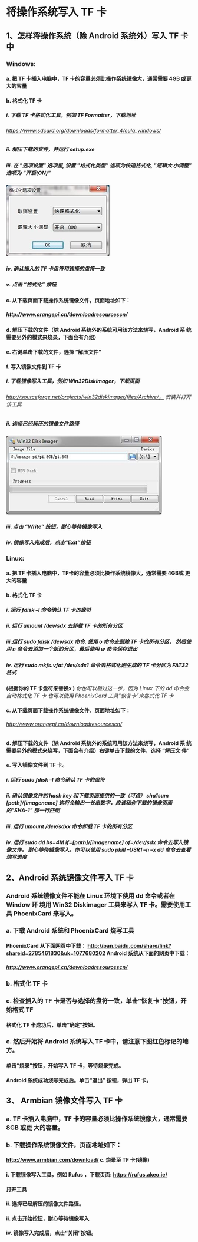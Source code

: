 # 将操作系统写入 TF 卡 #
 
## 1、怎样将操作系统（除 Android  系统外）写入 TF 卡中

### Windows:  
#### a.  把 TF  卡插入电脑中，TF 卡的容量必须比操作系统镜像大，通常需要 4GB 或更大的容量  
#### b.  格式化 TF 卡  
##### i.  下载 TF  卡格式化工具，例如 TF Formatter，下载地址  
###### https://www.sdcard.org/downloads/formatter_4/eula_windows/  
##### ii.  解压下载的文件，并运行 setup.exe  
##### iii. 在 "选项设置" 选项里, 设置 "格式化类型" 选项为快速格式化, "逻辑大 小调整"  选项为 "开启(ON)"  
![格式化选项](amWiki/images/001-01/image001.jpg)
##### iv.  确认插入的 TF 卡盘符和选择的盘符一致
##### v.  点击 “格式化” 按钮  
#### c.  从下载页面下载操作系统镜像文件，页面地址如下：
##### http://www.orangepi.cn/downloadresourcescn/  
#### d. 解压下载的文件（除 Android 系统外的系统可用该方法来烧写，Android 系 统需要另外的模式来烧录，下面会有介绍）
#### e.  右键单击下载的文件，选择 “解压文件”
#### f.  写入镜像文件到 TF 卡
##### i. 下载镜像写入工具，例如 Win32Diskimager，下载页面 
###### http://sourceforge.net/projects/win32diskimager/files/Archive/， 安装并打开该工具
##### ii. 选择已经解压的镜像文件路径
![烧写Linux](amWiki/images/001-01/image004.jpg)
##### iii.  点击 “Write” 按钮，耐心等待镜像写入
##### iv. 镜像写入完成后，点击“Exit”按钮

### Linux:
 
#### a. 把 TF 卡插入电脑中，TF卡的容量必须比操作系统镜像大，通常需要 4GB或 更大的容量
#### b.  格式化 TF  卡
##### i.  运行 fdisk –l  命令确认 TF 卡的盘符
##### ii.  运行 umount /dev/sdx  去卸载 TF 卡的所有分区
##### iii.运行 sudo fdisk /dev/sdx 命令. 使用 o 命令去删除 TF 卡的所有分区， 然后使用 n  命令去添加一个新的分区，最后使用 w  命令保存退出
##### iv.  运行 sudo mkfs.vfat /dev/sdx1  命令去格式化刚生成的 TF 卡分区为 FAT32 格式
__(根据你的 TF  卡盘符来替换x )__
_你也可以跳过这一步，因为 Linux 下的 dd 命令会自动格式化 TF 卡 也可以使用 PhoenixCard 工具”恢复卡”来格式化 TF 卡_
#### c. 从下载页面下载操作系统镜像文件，页面地址如下：
###### http://www.orangepi.cn/downloadresourcescn/
 
#### d. 解压下载的文件（除 Android 系统外的系统可用该方法来烧写，Android 系 统需要另外的模式来烧写，下面会有介绍）右键单击下载的文件，选择 “解压文 件”

#### e.  写入镜像文件到 TF 卡。
##### i. 运行 sudo fdisk –l  命令确认 TF 卡的盘符
##### ii. 确认镜像文件的 hash key 和下载页面提供的一致（可选） sha1sum [path]/[imagename] 这将会输出一长串数字，应该和你下载的镜像页面的"SHA-1" 那一行匹配
##### iii.   运行 umount /dev/sdxx 命令卸载 TF 卡的所有分区
 
##### iv.  运行 sudo dd bs=4M if=[path]/[imagename] of=/dev/sdx 命令去写入镜像文件。 耐心等待镜像写入。你可以使用 sudo pkill –USR1 –n –x dd 命令去查看烧写进度
 
## 2、Android  系统镜像文件写入 TF 卡
 
### Android 系统镜像文件不能在 Linux 环境下使用 dd 命令或者在 Window 环 境用 Win32 Diskimager  工具来写入 TF  卡。需要使用工具 PhoenixCard 来写入。
 
### a.  下载 Android  系统和 PhoenixCard 烧写工具
#### PhoenixCard 从下面网页中下载： http://pan.baidu.com/share/link?shareid=2785461830&uk=1077680202 Android 系统从下面的网页中下载：
##### http://www.orangepi.cn/downloadresourcescn/
### b.  格式化 TF 卡
 
 

 

### c. 检查插入的 TF 卡是否与选择的盘符一致，单击“恢复卡”按钮，开始格式 TF
 
#### 格式化 TF 卡成功后，单击“确定”按钮。
 
### c.    然后开始将 Android  系统写入 TF 卡中，请注意下图红色标记的地方。
 
#### 单击“烧录”按钮，开始写入 TF 卡，等待烧录完成。
 
#### Android  系统成功烧写完成后。单击“退出”  按钮，弹出 TF 卡。

 

## 3、 Armbian 镜像文件写入 TF 卡
 
### a. TF 卡插入电脑中，TF 卡的容量必须比操作系统镜像大，通常需要 8GB 或更 大的容量。
### b.  下载操作系统镜像文件，页面地址如下：
#### http://www.armbian.com/download/ c. 烧录至 TF 卡(镜像)
#### i.  下载镜像写入工具，例如 Rufus ，下载页面:    https://rufus.akeo.ie/
 

#### 打开工具
#### ii.  选择已经解压的镜像文件路径。
 

 
 
#### ii. 点击开始按钮，耐心等待镜像写入
 
#### iv.  镜像写入完成后，点击“关闭”按钮。
